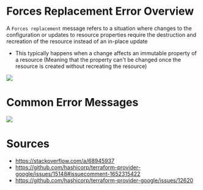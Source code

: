 # Forces Replacement Error Overview

A `Forces replacement` message refers to a situation where changes to the configuration or updates to resource properties require the destruction and recreation of the resource instead of an in-place update

* This typically happens when a change affects an immutable property of a resource (Meaning that the property can't be changed once the resource is created without recreating the resource)

![](https://github.com/JonmarCorpuz/SecondBrain/blob/main/Assets/Whitespace.png)

# Common Error Messages

![](https://github.com/JonmarCorpuz/SecondBrain/blob/main/Assets/Whitespace.png)

# Sources

* https://stackoverflow.com/a/68945937
* https://github.com/hashicorp/terraform-provider-google/issues/15148#issuecomment-1652315422
* https://github.com/hashicorp/terraform-provider-google/issues/12620
